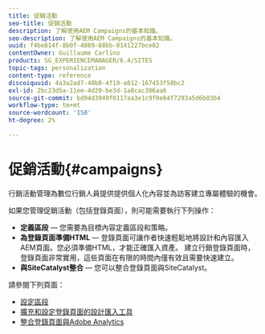 ```yaml
---
title: 促銷活動
seo-title: 促銷活動
description: 了解使用AEM Campaigns的基本知識。
seo-description: 了解使用AEM Campaigns的基本知識。
uuid: f4be814f-8b0f-4089-88bb-0141227bce02
contentOwner: Guillaume Carlino
products: SG_EXPERIENCEMANAGER/6.4/SITES
topic-tags: personalization
content-type: reference
discoiquuid: 4a3a2ad7-40b0-4f19-a012-167453f58bc2
exl-id: 2bc23d5a-11ee-4d29-be3d-1a8cac306aa6
source-git-commit: bd94d3949f0117aa3e1c9f0e84f7293a5d6b03b4
workflow-type: tm+mt
source-wordcount: '150'
ht-degree: 2%

---
```


# 促銷活動{#campaigns}

行銷活動管理為數位行銷人員提供提供個人化內容並為訪客建立專屬體驗的機會。

如果您管理促銷活動（包括登錄頁面），則可能需要執行下列操作：

* **定義區段**  — 您需要為目標內容定義區段和策略。
* **為登錄頁面準備HTML**  — 登錄頁面可讓作者快速輕鬆地將設計和內容匯入AEM頁面。您必須準備HTML，才能正確匯入資產。 建立行銷登錄頁面時，登錄頁面非常實用，這些頁面在有限的時間內僅有效且需要快速建立。
* **與SiteCatalyst整合**  — 您可以整合登錄頁面與SiteCatalyst。

請參閱下列頁面：

* [設定區段](/help/sites-administering/campaign-segmentation.md)
* [擴充和設定登錄頁面的設計匯入工具](/help/sites-administering/extending-the-design-importer-for-landingpages.md)
* [整合登錄頁面與Adobe Analytics](/help/sites-administering/integrating-landing-pages-with-adobe-analytics.md)
